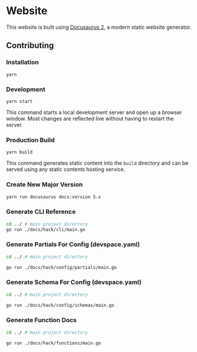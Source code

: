 # Website

This website is built using [Docusaurus 2](https://v2.docusaurus.io/), a modern static website generator.

## Contributing

### Installation

```
yarn
```

### Development
```
yarn start
```
This command starts a local development server and open up a browser window. Most changes are reflected live without having to restart the server.

### Production Build
```
yarn build
```
This command generates static content into the `build` directory and can be served using any static contents hosting service.

### Create New Major Version
```bash
yarn run docusaurus docs:version 5.x
```

### Generate CLI Reference
```bash
cd ../ # main project directory
go run ./docs/hack/cli/main.go
```

### Generate Partials For Config (devspace.yaml)
```bash
cd ../ # main project directory

go run ./docs/hack/config/partials/main.go
```


### Generate Schema For Config (devspace.yaml)
```bash
cd ../ # main project directory

go run ./docs/hack/config/schemas/main.go
```

### Generate Function Docs
```bash
cd ../ # main project directory

go run ./docs/hack/functions/main.go
```
